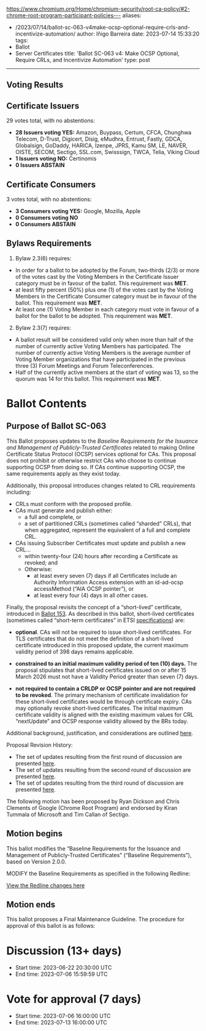 https://www.chromium.org/Home/chromium-security/root-ca-policy/#2-chrome-root-program-participant-policies---
aliases:
- /2023/07/14/ballot-sc-063-v4make-ocsp-optional-require-crls-and-incentivize-automation/
author: Iñigo Barreira
date: 2023-07-14 15:33:20
tags:
- Ballot
- Server Certificates
title: 'Ballot SC-063 v4: Make OCSP Optional, Require CRLs, and Incentivize Automation'
type: post
---

## Voting Results

## Certificate Issuers

29 votes total, with no abstentions:

- **28 Issuers voting YES:** Amazon, Buypass, Certum, CFCA, Chunghwa Telecom, D-Trust, Digicert, Disig, eMudhra, Entrust, Fastly, GDCA, Globalsign, GoDaddy, HARICA, Izenpe, JPRS, Kamu SM, LE, NAVER, OISTE, SECOM, Sectigo, SSL.com, Swisssign, TWCA, Telia, Viking Cloud
- **1 Issuers voting NO:** Certinomis
- **0 Issuers ABSTAIN**

## Certificate Consumers

3 votes total, with no abstentions:

- **3 Consumers voting YES:** Google, Mozilla, Apple
- **0 Consumers voting NO**
- **0 Consumers ABSTAIN**

## Bylaws Requirements

1. Bylaw 2.3(6) requires:

- In order for a ballot to be adopted by the Forum, two‐thirds (2/3) or more of the votes cast by the Voting Members in the Certificate Issuer category must be in favour of the ballot. This requirement was **MET**.
- at least fifty percent (50%) plus one (1) of the votes cast by the Voting Members in the Certificate Consumer category must be in favour of the ballot. This requirement was **MET**.
- At least one (1) Voting Member in each category must vote in favour of a ballot for the ballot to be adopted. This requirement was **MET**.

2. Bylaw 2.3(7) requires:

- A ballot result will be considered valid only when more than half of the number of currently active Voting Members has participated. The number of currently active Voting Members is the average number of Voting Member organizations that have participated in the previous three (3) Forum Meetings and Forum Teleconferences.
- Half of the currently active members at the start of voting was 13, so the quorum was 14 for this ballot. This requirement was **MET**.

# Ballot Contents

## Purpose of Ballot SC-063

This Ballot proposes updates to the _Baseline Requirements for the Issuance and Management of Publicly-Trusted Certificates_ related to making Online Certificate Status Protocol (OCSP) services optional for CAs. This proposal does not prohibit or otherwise restrict CAs who choose to continue supporting OCSP from doing so. If CAs continue supporting OCSP, the same requirements apply as they exist today.

Additionally, this proposal introduces changes related to CRL requirements including:

- CRLs must conform with the proposed profile.
- CAs must generate and publish either:
  - a full and complete, or
  - a set of partitioned CRLs (sometimes called “sharded” CRLs), that when aggregated, represent the equivalent of a full and complete CRL.
- CAs issuing Subscriber Certificates must update and publish a new CRL…
  - within twenty-four (24) hours after recording a Certificate as revoked; and
  - Otherwise:
    - at least every seven (7) days if all Certificates include an Authority Information Access extension with an id-ad-ocsp accessMethod (“AIA OCSP pointer”), or
    - at least every four (4) days in all other cases.

Finally, the proposal revisits the concept of a “short-lived” certificate, introduced in [Ballot 153][1]. As described in this ballot, short-lived certificates (sometimes called “short-term certificates” in ETSI [specifications][2]) are:

- **optional**. CAs will not be required to issue short-lived certificates. For TLS certificates that do not meet the definition of a short-lived certificate introduced in this proposed update, the current maximum validity period of 398 days remains applicable.

- **constrained to an initial maximum validity period of ten (10) days.** The proposal stipulates that short-lived certificates issued on or after 15 March 2026 must not have a Validity Period greater than seven (7) days.

- **not required to contain a CRLDP or OCSP pointer and are not required to be revoked**. The primary mechanism of certificate invalidation for these short-lived certificates would be through certificate expiry. CAs may optionally revoke short-lived certificates. The initial maximum certificate validity is aligned with the existing maximum values for CRL “nextUpdate” and OCSP response validity allowed by the BRs today.

Additional background, justification, and considerations are outlined [here][3].

Proposal Revision History:

- The set of updates resulting from the first round of discussion are presented [here][4].
- The set of updates resulting from the second round of discussion are presented [here][5].
- The set of updates resulting from the third round of discussion are presented [here][6].

The following motion has been proposed by Ryan Dickson and Chris Clements of Google (Chrome Root Program) and endorsed by Kiran Tummala of Microsoft and Tim Callan of Sectigo.

## Motion begins

This ballot modifies the “Baseline Requirements for the Issuance and Management of Publicly-Trusted Certificates” (“Baseline Requirements”), based on Version 2.0.0.

MODIFY the Baseline Requirements as specified in the following Redline:

[View the Redline changes here][7]

## Motion ends

This ballot proposes a Final Maintenance Guideline. The procedure for approval of this ballot is as follows:

# Discussion (13+ days)

- Start time: 2023-06-22 20:30:00 UTC
- End time: 2023-07-06 15:59:59 UTC

# Vote for approval (7 days)

- Start time: 2023-07-06 16:00:00 UTC
- End time: 2023-07-13 16:00:00 UTC

[1]: /2015/11/11/ballot-153-short-lived-certificates/
[2]: https://www.etsi.org/deliver/etsi_en/319400_319499/31941201/01.04.04_60/en_31941201v010404p.pdf
[3]: https://docs.google.com/document/d/180T6cDSWPy54Rb5d6R4zN7MuLEMShaZ4IRLQgdPqE98/edit
[4]: https://github.com/ryancdickson/staging/pull/3/files
[5]: https://github.com/ryancdickson/staging/pull/5/files
[6]: https://github.com/ryancdickson/staging/pull/7/files
[7]: https://github.com/cabforum/servercert/compare/a0360b61e73476959220dc328e3b68d0224fa0b3..b8a0453e59ff342779d5083f2f1f8b8b5930a66a